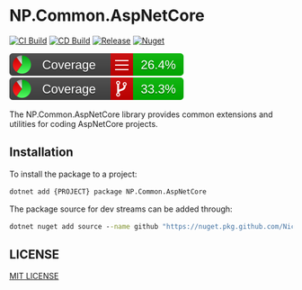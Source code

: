 ﻿# NP.Common.AspNetCore

[![CI Build](https://github.com/NickPolyder/NP.Common/actions/workflows/CI.yml/badge.svg)](https://github.com/NickPolyder/NP.Common/actions/workflows/CI.yml)
[![CD Build](https://github.com/NickPolyder/NP.Common/actions/workflows/CD.yml/badge.svg)](https://github.com/NickPolyder/NP.Common/actions/workflows/CD.yml)
[![Release](https://github.com/NickPolyder/NP.Common/actions/workflows/Release.yml/badge.svg)](https://github.com/NickPolyder/NP.Common/actions/workflows/Release.yml)
[![Nuget](https://img.shields.io/nuget/v/NP.Common.AspNetCore?color=blue&logo=nuget&style=flat)](https://www.nuget.org/packages/NP.Common.AspNetCore/)

[![Line Coverage](https://raw.githubusercontent.com/NickPolyder/NP.Common/coverage_main/badges/badge_linecoverage.svg)](https://github.com/NickPolyder/NP.Common/releases/tag/coverage_main)
[![Branch Coverage](https://raw.githubusercontent.com/NickPolyder/NP.Common/coverage_main/badges/badge_branchcoverage.svg)](https://github.com/NickPolyder/NP.Common/releases/tag/coverage_main)

The NP.Common.AspNetCore library provides common extensions and utilities for coding AspNetCore projects.

## Installation


To install the package to a project:

```cmd
dotnet add {PROJECT} package NP.Common.AspNetCore
```

The package source for dev streams can be added through:

```cmd
dotnet nuget add source --name github "https://nuget.pkg.github.com/NickPolyder/index.json"
```

## LICENSE

[MIT LICENSE](../../LICENSE)